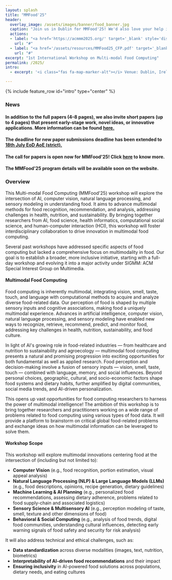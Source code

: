 ```yaml
---
layout: splash
title: "MMFood'25"
header:
  overlay_image: /assets/images/banner/food_banner.jpg
  caption: "Join us in Dublin for MMFood'25! We'd also love your help in spreading the word about this workshop."
  actions:
  - label: "<a href='https://acmmm2025.org/' target='_blank' style='display: inline-block; padding: 10px 15px; background-color: transparent; color: white; text-decoration: none; border: 2px solid white; border-radius: 5px; font-weight: bold;' onmouseover='this.style.backgroundColor=\"white\"; this.style.color=\"black\"' onmouseout='this.style.backgroundColor=\"transparent\"; this.style.color=\"white\"'> <i class='fas fa-fw fa-link'></i> ACM Multimedia 2025 </a>"
    url: "#"
  - label: "<a href='/assets/resources/MMFood25_CFP.pdf' target='_blank' style='display: inline-block; padding: 10px 15px; background-color: transparent; color: white; text-decoration: none; border: 2px solid white; border-radius: 5px; font-weight: bold;' onmouseover='this.style.backgroundColor=\"white\"; this.style.color=\"black\"' onmouseout='this.style.backgroundColor=\"transparent\"; this.style.color=\"white\"'> <i class='fas fa-download'></i> Download Call for Papers</a>"
    url: "#"
excerpt: "1st International Workshop on Multi-modal Food Computing"
permalink: /2025/
intro: 
  - excerpt: '<i class="fas fa-map-marker-alt"></i> Venue: Dublin, Ireland ------ <i class="fas fa-calendar-alt"></i> Date: 27/28 October, 2025 <br> <br> <i class="fa-solid fa-circle-info"></i> Host: The MMFood''25 workshop will be hosted on-site at the <b> 33rd ACM International Conference on Multimedia (ACMMM25)</b>. <br> <br> <i class="fa-solid fa-building-columns"></i> Acknowledgement: This workshop has been supported by the <b> Mphasis AI & Applied Tech Lab at Ashoka </b> - a collaboration between Ashoka University and Mphasis Limited (India). <br> <br> <i class="fas fa-envelope"></i> Contact: [mmfood.contact@gmail.com](mailto:mmfood.contact@gmail.com)'

---
```


{% include feature_row id="intro" type="center" %}


### News
<div class="notice--info">
  <h4>In addition to the full papers (4–8 pages), we also invite short papers (up to 4 pages) that present early-stage work, novel ideas, or innovative applications. More information can be found <a href ="/2025/cfp/#short-paper" class ="alert-link"><b> here.</b></a></h4>
</div>
<div class="notice--info">
  <h4>The deadline for new paper submissions deadline has been extended to <a href ="/2025/cfp/#important-dates" class ="alert-link"><b> 18th July EoD AoE (strict).</b></a></h4>
</div>
<div class="notice--info">
  <h4>The call for papers is open now for MMFood'25! Click <a href="/2025/cfp/" class="alert-link">here</a> to know more.</h4>
</div>
<div class="notice--success">
  <h4>The MMFood'25 program details will be available soon on the website.</h4>
</div>

### Overview
This Multi-modal Food Computing (MMFood'25) workshop will explore the intersection of AI, computer vision, natural language processing, and sensory modeling in understanding food. It aims to advance multimodal methods for food recognition, recommendation, and analysis, addressing challenges in health, nutrition, and sustainability. By bringing together researchers from AI, food science, health informatics, computational social science, and human-computer interaction (HCI), this workshop will foster interdisciplinary collaboration to drive innovation in multimodal food computing.

Several past workshops have addressed specific aspects of food computing but lacked a comprehensive focus on multimodality in food. Our goal is to establish a broader,
more inclusive initiative, starting with a full-day workshop and evolving it into a major activity under SIGMM: ACM Special Interest Group on Multimedia.

#### Multimodal Food Computing

Food computing is inherently multimodal, integrating vision, smell, taste, touch, and language with computational methods to acquire and analyze diverse food-related data. Our perception of food is shaped by multiple sensory inputs and cognitive associations, making food a uniquely multimodal experience. Advances in artificial intelligence, computer vision, natural language processing, and sensory modeling have enabled new ways to recognize, retrieve, recommend, predict, and monitor food, addressing key challenges in health, nutrition, sustainability, and food culture.

In light of AI's growing role in food-related industries — from healthcare and nutrition to sustainability and agroecology — multimodal food computing presents a natural and promising progression into exciting opportunities for both fundamental as well as applied research. Food perception and decision-making involve a fusion of sensory inputs — vision, smell, taste, touch — combined with language, memory, and social influences. Beyond personal choices, geographic, cultural, and socio-economic factors shape food systems and dietary habits, further amplified by digital communities, social media trends, and AI-driven personalization.

This opens up vast opportunities for food computing researchers to harness the power of multimodal intelligence! The ambition of this workshop is to bring together researchers and practitioners working on a wide range of problems related to food computing using various types of food data. It will provide a platform to brainstorm on critical global food-related problems and exchange ideas on how multimodal information can be leveraged to solve them. 

#### Workshop Scope

This workshop will explore multimodal innovations centering food at the intersection of (including but not limited to):

- **Computer Vision** (e.g., food recognition, portion estimation, visual appeal analysis)
- **Natural Language Processing (NLP) & Large Language Models (LLMs)** (e.g., food descriptions, opinions, recipe generation, dietary guidelines)
- **Machine Learning & AI Planning** (e.g., personalized food recommendations, assessing dietary adherence, problems related to food supply-chain and associated logistics)
- **Sensory Science & Multisensory AI** (e.g., perception modeling of taste, smell, texture and other dimensions of food)
- **Behavioral & Social Computing** (e.g., analysis of food trends, digital food communities, understanding cultural influences, detecting early warning signals of food safety and security for risk analysis)

It will also address technical and ethical challenges, such as:

- **Data standardization** across diverse modalities (images, text, nutrition, biometrics)
- **Interpretability of AI-driven food recommendations** and their impact
- **Ensuring inclusivity** in AI-powered food solutions across populations, dietary needs, and eating cultures